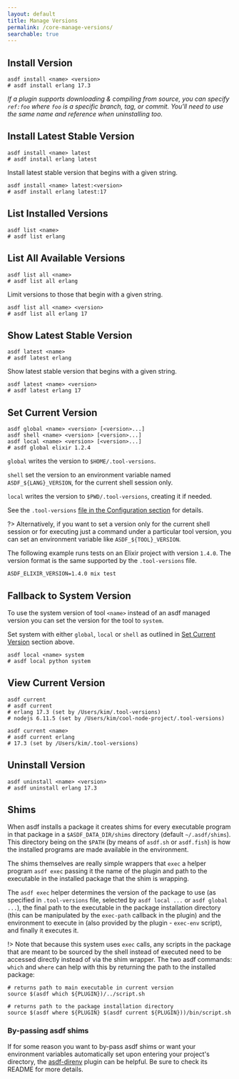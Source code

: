 ```yaml
---
layout: default
title: Manage Versions
permalink: /core-manage-versions/
searchable: true
---
```

## Install Version

```shell
asdf install <name> <version>
# asdf install erlang 17.3
```

_If a plugin supports downloading & compiling from source, you can specify `ref:foo` where `foo` is a specific branch, tag, or commit. You'll need to use the same name and reference when uninstalling too._

## Install Latest Stable Version

```shell
asdf install <name> latest
# asdf install erlang latest
```

Install latest stable version that begins with a given string.

```shell
asdf install <name> latest:<version>
# asdf install erlang latest:17
```

## List Installed Versions

```shell
asdf list <name>
# asdf list erlang
```

## List All Available Versions

```shell
asdf list all <name>
# asdf list all erlang
```

Limit versions to those that begin with a given string.

```shell
asdf list all <name> <version>
# asdf list all erlang 17
```

## Show Latest Stable Version

```shell
asdf latest <name>
# asdf latest erlang
```

Show latest stable version that begins with a given string.

```shell
asdf latest <name> <version>
# asdf latest erlang 17
```

## Set Current Version

```shell
asdf global <name> <version> [<version>...]
asdf shell <name> <version> [<version>...]
asdf local <name> <version> [<version>...]
# asdf global elixir 1.2.4
```

`global` writes the version to `$HOME/.tool-versions`.

`shell` set the version to an environment variable named `ASDF_${LANG}_VERSION`, for the current shell session only.

`local` writes the version to `$PWD/.tool-versions`, creating it if needed.

See the `.tool-versions` [file in the Configuration section](core-configuration) for details.

?> Alternatively, if you want to set a version only for the current shell session
or for executing just a command under a particular tool version, you
can set an environment variable like `ASDF_${TOOL}_VERSION`.

The following example runs tests on an Elixir project with version `1.4.0`.
The version format is the same supported by the `.tool-versions` file.

```shell
ASDF_ELIXIR_VERSION=1.4.0 mix test
```

## Fallback to System Version

To use the system version of tool `<name>` instead of an asdf managed version you can set the version for the tool to `system`.

Set system with either `global`, `local` or `shell` as outlined in [Set Current Version](#set-current-version) section above.

```shell
asdf local <name> system
# asdf local python system
```

## View Current Version

```shell
asdf current
# asdf current
# erlang 17.3 (set by /Users/kim/.tool-versions)
# nodejs 6.11.5 (set by /Users/kim/cool-node-project/.tool-versions)

asdf current <name>
# asdf current erlang
# 17.3 (set by /Users/kim/.tool-versions)
```

## Uninstall Version

```shell
asdf uninstall <name> <version>
# asdf uninstall erlang 17.3
```

## Shims

When asdf installs a package it creates shims for every executable program in that package in a `$ASDF_DATA_DIR/shims` directory (default `~/.asdf/shims`). This directory being on the `$PATH` (by means of `asdf.sh` or `asdf.fish`) is how the installed programs are made available in the environment.

The shims themselves are really simple wrappers that `exec` a helper program `asdf exec` passing it the name of the plugin and path to the executable in the installed package that the shim is wrapping.

The `asdf exec` helper determines the version of the package to use (as specified in `.tool-versions` file, selected by `asdf local ...` or `asdf global ...`), the final path to the executable in the package installation directory (this can be manipulated by the `exec-path` callback in the plugin) and the environment to execute in (also provided by the plugin - `exec-env` script), and finally it executes it.

!> Note that because this system uses `exec` calls, any scripts in the package that are meant to be sourced by the shell instead of executed need to be accessed directly instead of via the shim wrapper. The two asdf commands: `which` and `where` can help with this by returning the path to the installed package:

```shell
# returns path to main executable in current version
source $(asdf which ${PLUGIN})/../script.sh

# returns path to the package installation directory
source $(asdf where ${PLUGIN} $(asdf current ${PLUGIN}))/bin/script.sh
```

### By-passing asdf shims

If for some reason you want to by-pass asdf shims or want your environment variables automatically set upon entering your project's directory, the [asdf-direnv](https://github.com/asdf-community/asdf-direnv) plugin can be helpful. Be sure to check its README for more details.
